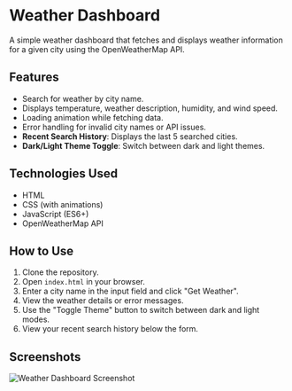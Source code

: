 # Weather Dashboard

A simple weather dashboard that fetches and displays weather information for a given city using the OpenWeatherMap API.

## Features
- Search for weather by city name.
- Displays temperature, weather description, humidity, and wind speed.
- Loading animation while fetching data.
- Error handling for invalid city names or API issues.
- **Recent Search History**: Displays the last 5 searched cities.
- **Dark/Light Theme Toggle**: Switch between dark and light themes.

## Technologies Used
- HTML
- CSS (with animations)
- JavaScript (ES6+)
- OpenWeatherMap API

## How to Use
1. Clone the repository.
2. Open `index.html` in your browser.
3. Enter a city name in the input field and click "Get Weather".
4. View the weather details or error messages.
5. Use the "Toggle Theme" button to switch between dark and light modes.
6. View your recent search history below the form.

## Screenshots
![Weather Dashboard Screenshot](screenshot.png)

